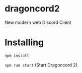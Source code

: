 # dragoncord2
New modern web Discord Client

# Installing
``npm install``

``npm run start`` (Start Dragoncord 2)

